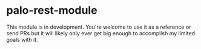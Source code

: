 # palo-rest-module
This module is in development. You're welcome to use it as a reference or send PRs but it will likely only ever get big enough to accomplish my limited goals with it.
